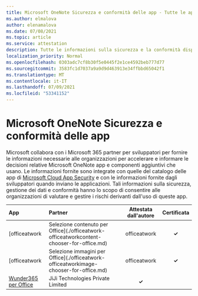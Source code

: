 ```yaml
---
title: Microsoft OneNote Sicurezza e conformità delle app - Tutte le app
ms.author: elmalova
author: elenamalova
ms.date: 07/08/2021
ms.topic: article
ms.service: attestation
description: Tutte le informazioni sulla sicurezza e la conformità disponibili per tutte Microsoft OneNote app.
localization_priority: Normal
ms.openlocfilehash: 0303adc7cf8b30f5e0445f2e1ce4592beb777d77
ms.sourcegitcommit: 3583fc1d7037a9a9d9d463913e34ffbbd65042f1
ms.translationtype: MT
ms.contentlocale: it-IT
ms.lasthandoff: 07/09/2021
ms.locfileid: "53341152"
---
```

# <a name="microsoft-onenote-app-security-and-compliance"></a>Microsoft OneNote Sicurezza e conformità delle app

Microsoft collabora con i Microsoft 365 partner per sviluppatori per fornire le informazioni necessarie alle organizzazioni per accelerare e informare le decisioni relative Microsoft OneNote app e componenti aggiuntivi che usano. Le informazioni fornite sono integrate con quelle del catalogo delle app di [Microsoft Cloud App Security](https://www.microsoft.com/en-us/enterprise-mobility-security/cloud-app-security) e con le informazioni fornite dagli sviluppatori quando inviano le applicazioni. Tali informazioni sulla sicurezza, gestione dei dati e conformità hanno lo scopo di consentire alle organizzazioni di valutare e gestire i rischi derivanti dall'uso di queste app.

| **App** | **Partner** | **Attestata dall'autore** | **Certificata** |
|:--------|:------------|:----------------------:|:-------------:|
| [officeatwork | Selezione contenuto per Office](./officeatwork-officeatworkcontent-chooser-for-office.md) | officeatwork | **✓** | <img alt="Certified application badge" src="../media/certified-badge.png" height="25" width="25" /> |
| [officeatwork | Selezione immagini per Office](./officeatwork-officeatworkimage-chooser-for-office.md) | officeatwork | **✓** |  |
| [Wunder365 per Office](./jiji-technologies-private-limited-wunder365-for-office.md) | JiJi Technologies Private Limited | **✓** |  |
